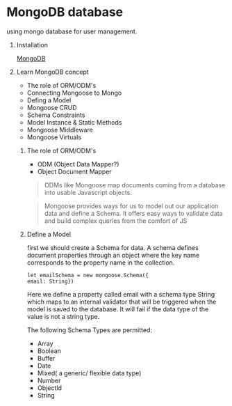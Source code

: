 # MongoDB database

using mongo database for user management.

1. Installation

    [MongoDB](https://docs.mongodb.com/manual/installation)

2. Learn MongoDB concept

    - The role of ORM/ODM's
    - Connecting Mongoose to Mongo
    - Defing a Model
    - Mongoose CRUD
    - Schema Constraints
    - Model Instance & Static Methods
    - Mongoose Middleware
    - Mongoose Virtuals

    1. The role of ORM/ODM's

        - ODM (Object Data Mapper?)
        - Object Document Mapper

        >ODMs like Mongoose map documents coming from a database into usable Javascript objects.

        >Mongoose provides ways for us to model out our application data and define a Schema. It offers easy ways to validate data and build complex queries from the comfort of JS
    2. Define a Model

        first we should create a Schema for data. A schema defines document properties through an object where the key name corresponds to the property name in the collection.

        ```JS
        let emailSchema = new mongoose.Schema({
        email: String})
        ```
        Here we define a property called email with a schema type String which maps to an internal validator that will be triggered when the model is saved to the database. It will fail if the data type of the value is not a string type.

        The following Schema Types are permitted:

        - Array
        - Boolean
        - Buffer
        - Date
        - Mixed( a generic/ flexible data type)
        - Number
        - ObjectId
        - String

